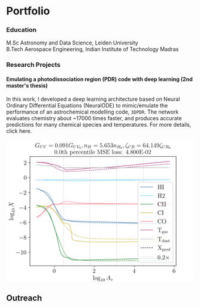 # Portfolio

### Education

M.Sc Astronomy and Data Science, Leiden University  
B.Tech Aerospace Engineering, Indian Institute of Technology Madras  


### Research Projects

#### Emulating a photodissociation region (PDR) code with deep learning (2nd master's thesis)

In this work, I developed a deep learning architecture based on Neural Ordinary Differential Equations (NeuralODE) to mimic/emulate the performance of an astrochemical modelling code, `3DPDR`. The network evaluates chemistry about ~17000 times faster, and produces accurate predictions for many chemical species and temperatures. For more details, click here.

![Predicted vs true abundances](./assets/model_565_pred_abundances.png "Predicted vs true abundances")











## Outreach